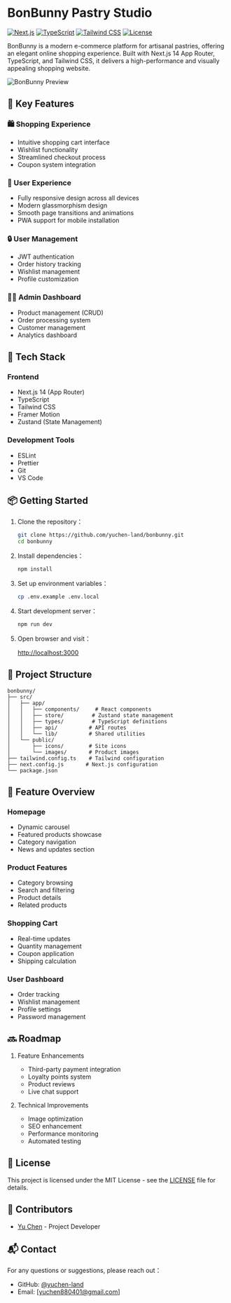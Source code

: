 # BonBunny Pastry Studio

[![Next.js](https://img.shields.io/badge/Next.js-14.0-black?logo=next.js)](https://nextjs.org/)
[![TypeScript](https://img.shields.io/badge/TypeScript-5.0-blue?logo=typescript)](https://www.typescriptlang.org/)
[![Tailwind CSS](https://img.shields.io/badge/Tailwind-3.0-38B2AC?logo=tailwind-css)](https://tailwindcss.com/)
[![License](https://img.shields.io/badge/License-MIT-green.svg)](LICENSE)

BonBunny is a modern e-commerce platform for artisanal pastries, offering an elegant online shopping experience. Built with Next.js 14 App Router, TypeScript, and Tailwind CSS, it delivers a high-performance and visually appealing shopping website.

![BonBunny Preview](public/images/about-banner.jpg)

## 🌟 Key Features

### 🛍️ Shopping Experience

- Intuitive shopping cart interface
- Wishlist functionality
- Streamlined checkout process
- Coupon system integration

### 📱 User Experience

- Fully responsive design across all devices
- Modern glassmorphism design
- Smooth page transitions and animations
- PWA support for mobile installation

### 🔒 User Management

- JWT authentication
- Order history tracking
- Wishlist management
- Profile customization

### 👨‍💼 Admin Dashboard

- Product management (CRUD)
- Order processing system
- Customer management
- Analytics dashboard

## 🚀 Tech Stack

### Frontend

- Next.js 14 (App Router)
- TypeScript
- Tailwind CSS
- Framer Motion
- Zustand (State Management)

### Development Tools

- ESLint
- Prettier
- Git
- VS Code

## 📦 Getting Started

1. Clone the repository：

   ```bash
   git clone https://github.com/yuchen-land/bonbunny.git
   cd bonbunny
   ```

2. Install dependencies：

   ```bash
   npm install
   ```

3. Set up environment variables：

   ```bash
   cp .env.example .env.local
   ```

4. Start development server：

   ```bash
   npm run dev
   ```

5. Open browser and visit：

   [http://localhost:3000](http://localhost:3000)

## 📁 Project Structure

```
bonbunny/
├── src/
│   ├── app/
│   │   ├── components/     # React components
│   │   ├── store/         # Zustand state management
│   │   ├── types/         # TypeScript definitions
│   │   ├── api/          # API routes
│   │   └── lib/          # Shared utilities
│   └── public/
│       ├── icons/        # Site icons
│       └── images/       # Product images
├── tailwind.config.ts    # Tailwind configuration
├── next.config.js       # Next.js configuration
└── package.json
```

## 🎨 Feature Overview

### Homepage

- Dynamic carousel
- Featured products showcase
- Category navigation
- News and updates section

### Product Features

- Category browsing
- Search and filtering
- Product details
- Related products

### Shopping Cart

- Real-time updates
- Quantity management
- Coupon application
- Shipping calculation

### User Dashboard

- Order tracking
- Wishlist management
- Profile settings
- Password management

## 🔜 Roadmap

1. Feature Enhancements

   - Third-party payment integration
   - Loyalty points system
   - Product reviews
   - Live chat support

2. Technical Improvements

   - Image optimization
   - SEO enhancement
   - Performance monitoring
   - Automated testing

## 📄 License

This project is licensed under the MIT License - see the [LICENSE](LICENSE) file for details.

## 👥 Contributors

- [Yu Chen](https://github.com/yuchen-land) - Project Developer

## 📬 Contact

For any questions or suggestions, please reach out：

- GitHub: [@yuchen-land](https://github.com/yuchen-land)
- Email: [yuchen880401@gmail.com]
